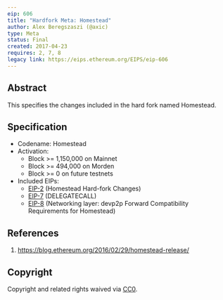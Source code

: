 ```yaml
---
eip: 606
title: "Hardfork Meta: Homestead"
author: Alex Beregszaszi (@axic)
type: Meta
status: Final
created: 2017-04-23
requires: 2, 7, 8
legacy link: https://eips.ethereum.org/EIPS/eip-606
---
```


## Abstract

This specifies the changes included in the hard fork named Homestead.

## Specification

- Codename: Homestead
- Activation:
  - Block >= 1,150,000 on Mainnet
  - Block >= 494,000 on Morden
  - Block >= 0 on future testnets
- Included EIPs:
  - [EIP-2](https://eips.ethereum.org/EIPS/eip-2) (Homestead Hard-fork Changes)
  - [EIP-7](https://eips.ethereum.org/EIPS/eip-7) (DELEGATECALL)
  - [EIP-8](https://eips.ethereum.org/EIPS/eip-8) (Networking layer: devp2p Forward Compatibility Requirements for Homestead)

## References

1. https://blog.ethereum.org/2016/02/29/homestead-release/

## Copyright

Copyright and related rights waived via [CC0](https://creativecommons.org/publicdomain/zero/1.0/).
